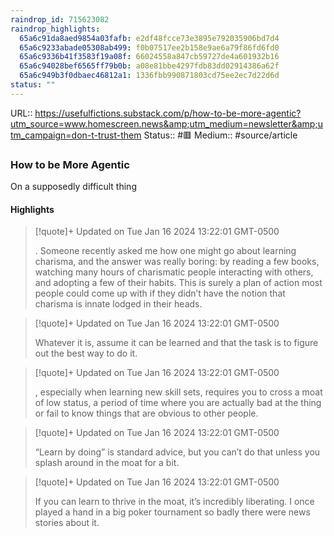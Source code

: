 ```yaml
---
raindrop_id: 715623082
raindrop_highlights:
  65a6c91da8aed9854a03fafb: e2df48fcce73e3895e792035906bd7d4
  65a6c9233abade05308ab499: f0b07517ee2b158e9ae6a79f86fd6fd0
  65a6c9336b41f3583f19a08f: 66024558a847cb59727de4a601932b16
  65a6c94028bef6565ff79b0b: a08e81bbe4297fdb83dd02914386a62f
  65a6c949b3f0dbaec46812a1: 1336fbb990871803cd75ee2ec7d22d6d
status: ""
---
```


URL:: https://usefulfictions.substack.com/p/how-to-be-more-agentic?utm_source=www.homescreen.news&amp;utm_medium=newsletter&amp;utm_campaign=don-t-trust-them
Status:: #🟥
Medium:: #source/article


### How to be More Agentic

On a supposedly difficult thing

#### Highlights

> [!quote]+ Updated on Tue Jan 16 2024 13:22:01 GMT-0500
>
> . Someone recently asked me how one might go about learning charisma, and the answer was really boring: by reading a few books, watching many hours of charismatic people interacting with others, and adopting a few of their habits. This is surely a plan of action most people could come up with if they didn’t have the notion that charisma is innate lodged in their heads.

> [!quote]+ Updated on Tue Jan 16 2024 13:22:01 GMT-0500
>
> Whatever it is, assume it can be learned and that the task is to figure out the best way to do it.

> [!quote]+ Updated on Tue Jan 16 2024 13:22:01 GMT-0500
>
> , especially when learning new skill sets, requires you to cross a moat of low status, a period of time where you are actually bad at the thing or fail to know things that are obvious to other people.

> [!quote]+ Updated on Tue Jan 16 2024 13:22:01 GMT-0500
>
> “Learn by doing” is standard advice, but you can’t do that unless you splash around in the moat for a bit.

> [!quote]+ Updated on Tue Jan 16 2024 13:22:01 GMT-0500
>
> If you can learn to thrive in the moat, it’s incredibly liberating. I once played a hand in a big poker tournament so badly there were news stories about it.
